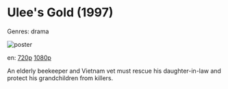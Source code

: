 # Ulee's Gold (1997)

Genres: drama

![poster](http://image.tmdb.org/t/p/w500/xg0nvJALCLchiULDoJ5dEcXC6mi.jpg)

en:
  [720p](magnet:?xt=urn:btih:F15F603882AE5F43BFBFDE837BDF4E71A8E5CECC&tr=udp://glotorrents.pw:6969/announce&tr=udp://tracker.opentrackr.org:1337/announce&tr=udp://torrent.gresille.org:80/announce&tr=udp://tracker.openbittorrent.com:80&tr=udp://tracker.coppersurfer.tk:6969&tr=udp://tracker.leechers-paradise.org:6969&tr=udp://p4p.arenabg.ch:1337&tr=udp://tracker.internetwarriors.net:1337)
  [1080p](magnet:?xt=urn:btih:CFFD3BB443AA9D45929B2187B54E290F3C55710F&tr=udp://glotorrents.pw:6969/announce&tr=udp://tracker.opentrackr.org:1337/announce&tr=udp://torrent.gresille.org:80/announce&tr=udp://tracker.openbittorrent.com:80&tr=udp://tracker.coppersurfer.tk:6969&tr=udp://tracker.leechers-paradise.org:6969&tr=udp://p4p.arenabg.ch:1337&tr=udp://tracker.internetwarriors.net:1337)
  


An elderly beekeeper and Vietnam vet must rescue his daughter-in-law and protect his grandchildren from killers.